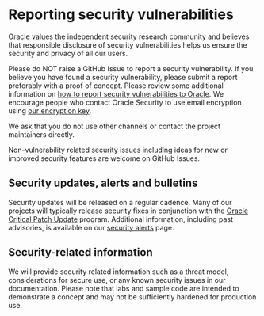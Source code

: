 # Reporting security vulnerabilities

Oracle values the independent security research community and believes that
responsible disclosure of security vulnerabilities helps us ensure the security
and privacy of all our users.

Please do NOT raise a GitHub Issue to report a security vulnerability. If you
believe you have found a security vulnerability, please submit a report
preferably with a proof of concept. Please review
some additional information on [how to report security vulnerabilities to Oracle][2].
We encourage people who contact Oracle Security to use email encryption using
[our encryption key][3].

We ask that you do not use other channels or contact the project maintainers
directly.

Non-vulnerability related security issues including ideas for new or improved
security features are welcome on GitHub Issues.

## Security updates, alerts and bulletins

Security updates will be released on a regular cadence. Many of our projects
will typically release security fixes in conjunction with the
[Oracle Critical Patch Update][3] program. Additional
information, including past advisories, is available on our [security alerts][4]
page.

## Security-related information

We will provide security related information such as a threat model, considerations
for secure use, or any known security issues in our documentation. Please note
that labs and sample code are intended to demonstrate a concept and may not be
sufficiently hardened for production use.

[2]: https://www.oracle.com/corporate/security-practices/assurance/vulnerability/reporting.html
[3]: https://www.oracle.com/security-alerts/encryptionkey.html
[4]: https://www.oracle.com/security-alerts/
